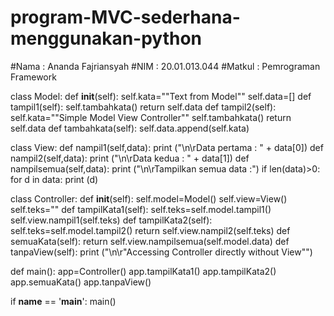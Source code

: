# program-MVC-sederhana-menggunakan-python


#Nama   : Ananda Fajriansyah
#NIM    : 20.01.013.044
#Matkul : Pemrograman Framework


class Model:
    def __init__(self):
        self.kata="\"Text from Model\""
        self.data=[]
    def tampil1(self):
        self.tambahkata()
        return self.data
    def tampil2(self):
        self.kata="\"Simple Model View Controller\""
        self.tambahkata()
        return self.data
    def tambahkata(self):
        self.data.append(self.kata)      

class View:
    def nampil1(self,data):
        print ("\n\rData pertama : " + data[0])
    def nampil2(self,data):
        print ("\n\rData kedua : " + data[1])
    def nampilsemua(self,data):
        print ("\n\rTampilkan semua data :")
        if len(data)>0:
            for d in data:
                print (d)

class Controller:
    def __init__(self):
        self.model=Model()
        self.view=View()
        self.teks=""
    def tampilKata1(self):
        self.teks=self.model.tampil1()
        self.view.nampil1(self.teks)
    def tampilKata2(self):
        self.teks=self.model.tampil2()
        return self.view.nampil2(self.teks)
    def semuaKata(self):
        return self.view.nampilsemua(self.model.data)
    def tanpaView(self):
        print ("\n\r\"Accessing Controller directly without View\"")

def main():
    app=Controller()
    app.tampilKata1()
    app.tampilKata2()
    app.semuaKata()
    app.tanpaView()
   
if __name__ == '__main__':
    main()
